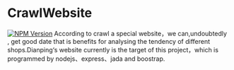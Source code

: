 # CrawlWebsite 
[![NPM Version][npm-image]][npm-url]
According to crawl a special website，we can,undoubtedly , get good date that is benefits for analysing the tendency of different shops.Dianping‘s website currently is the target of this project，which is programmed by nodejs、express、jada and boostrap.



[npm-image]: https://img.shields.io/npm/v/express.svg
[npm-url]: https://npmjs.org/package/express
